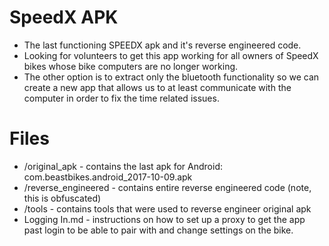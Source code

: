 # SpeedX APK 
- The last functioning SPEEDX apk and it's reverse engineered code.
- Looking for volunteers to get this app working for all owners of SpeedX bikes whose bike computers are no longer working. 
- The other option is to extract only the bluetooth functionality so we can create a new app that allows us to at least communicate with the computer in order to fix the time related issues.

# Files
 - /original_apk - contains the last apk for Android:  com.beastbikes.android_2017-10-09.apk
 - /reverse_engineered - contains entire reverse engineered code (note, this is obfuscated)
 - /tools - contains tools that were used to reverse engineer original apk
 - Logging In.md - instructions on how to set up a proxy to get the app past login to be able to pair with and change settings on the bike.
